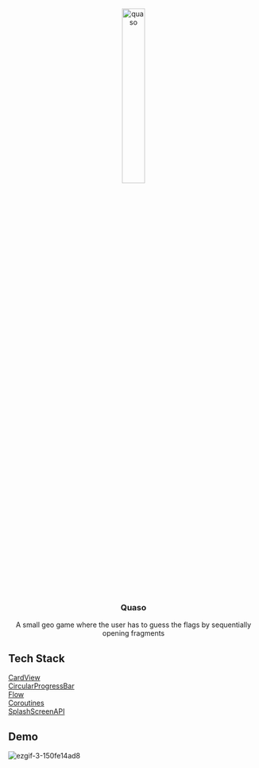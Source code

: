 <!-- PROJECT LOGO -->
<br />
<div align="center">
  
  <a href='https://svgshare.com/s/k3X' ><img src='https://svgshare.com/i/k3X.svg' title='quaso' width=30% heigth=30%/></a>

  <h3 align="center">Quaso</h3>

  <p align="center">
    A small geo game where the user has to guess the flags by sequentially opening fragments
  </p>
</div>

## Tech Stack

[CardView](https://developer.android.com/guide/topics/ui/layout/cardview)\
[CircularProgressBar](https://github.com/lopspower/CircularProgressBar)\
[Flow](https://github.com/Kotlin/kotlinx.coroutines)\
[Coroutines](https://developer.android.com/kotlin/coroutines)\
[SplashScreenAPI](https://developer.android.com/guide/topics/ui/splash-screen)


## Demo
![ezgif-3-150fe14ad8](https://user-images.githubusercontent.com/73034324/184529611-37f0af67-9e33-4623-8f42-9a36a4f2a135.gif)
